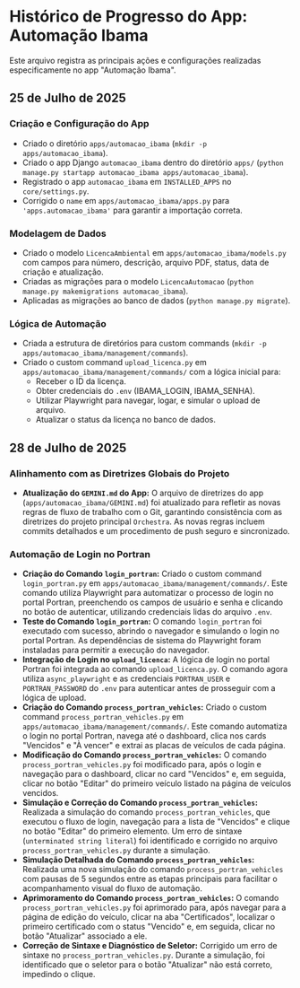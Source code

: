 # Histórico de Progresso do App: Automação Ibama

Este arquivo registra as principais ações e configurações realizadas especificamente no app "Automação Ibama".

## 25 de Julho de 2025

### Criação e Configuração do App
- Criado o diretório `apps/automacao_ibama` (`mkdir -p apps/automacao_ibama`).
- Criado o app Django `automacao_ibama` dentro do diretório `apps/` (`python manage.py startapp automacao_ibama apps/automacao_ibama`).
- Registrado o app `automacao_ibama` em `INSTALLED_APPS` no `core/settings.py`.
- Corrigido o `name` em `apps/automacao_ibama/apps.py` para `'apps.automacao_ibama'` para garantir a importação correta.

### Modelagem de Dados
- Criado o modelo `LicencaAmbiental` em `apps/automacao_ibama/models.py` com campos para número, descrição, arquivo PDF, status, data de criação e atualização.
- Criadas as migrações para o modelo `LicencaAutomacao` (`python manage.py makemigrations automacao_ibama`).
- Aplicadas as migrações ao banco de dados (`python manage.py migrate`).

### Lógica de Automação
- Criada a estrutura de diretórios para custom commands (`mkdir -p apps/automacao_ibama/management/commands`).
- Criado o custom command `upload_licenca.py` em `apps/automacao_ibama/management/commands/` com a lógica inicial para:
    - Receber o ID da licença.
    - Obter credenciais do `.env` (IBAMA_LOGIN, IBAMA_SENHA).
    - Utilizar Playwright para navegar, logar, e simular o upload de arquivo.
    - Atualizar o status da licença no banco de dados.

## 28 de Julho de 2025

### Alinhamento com as Diretrizes Globais do Projeto
- **Atualização do `GEMINI.md` do App:** O arquivo de diretrizes do app (`apps/automacao_ibama/GEMINI.md`) foi atualizado para refletir as novas regras de fluxo de trabalho com o Git, garantindo consistência com as diretrizes do projeto principal `Orchestra`. As novas regras incluem commits detalhados e um procedimento de push seguro e sincronizado.

### Automação de Login no Portran
- **Criação do Comando `login_portran`:** Criado o custom command `login_portran.py` em `apps/automacao_ibama/management/commands/`. Este comando utiliza Playwright para automatizar o processo de login no portal Portran, preenchendo os campos de usuário e senha e clicando no botão de autenticar, utilizando credenciais lidas do arquivo `.env`.
- **Teste do Comando `login_portran`:** O comando `login_portran` foi executado com sucesso, abrindo o navegador e simulando o login no portal Portran. As dependências de sistema do Playwright foram instaladas para permitir a execução do navegador.
- **Integração de Login no `upload_licenca`:** A lógica de login no portal Portran foi integrada ao comando `upload_licenca.py`. O comando agora utiliza `async_playwright` e as credenciais `PORTRAN_USER` e `PORTRAN_PASSWORD` do `.env` para autenticar antes de prosseguir com a lógica de upload.
- **Criação do Comando `process_portran_vehicles`:** Criado o custom command `process_portran_vehicles.py` em `apps/automacao_ibama/management/commands/`. Este comando automatiza o login no portal Portran, navega até o dashboard, clica nos cards "Vencidos" e "À vencer" e extrai as placas de veículos de cada página.
- **Modificação do Comando `process_portran_vehicles`:** O comando `process_portran_vehicles.py` foi modificado para, após o login e navegação para o dashboard, clicar no card "Vencidos" e, em seguida, clicar no botão "Editar" do primeiro veículo listado na página de veículos vencidos.
- **Simulação e Correção do Comando `process_portran_vehicles`:** Realizada a simulação do comando `process_portran_vehicles`, que executou o fluxo de login, navegação para a lista de "Vencidos" e clique no botão "Editar" do primeiro elemento. Um erro de sintaxe (`unterminated string literal`) foi identificado e corrigido no arquivo `process_portran_vehicles.py` durante a simulação.
- **Simulação Detalhada do Comando `process_portran_vehicles`:** Realizada uma nova simulação do comando `process_portran_vehicles` com pausas de 5 segundos entre as etapas principais para facilitar o acompanhamento visual do fluxo de automação.
- **Aprimoramento do Comando `process_portran_vehicles`:** O comando `process_portran_vehicles.py` foi aprimorado para, após navegar para a página de edição do veículo, clicar na aba "Certificados", localizar o primeiro certificado com o status "Vencido" e, em seguida, clicar no botão "Atualizar" associado a ele.
- **Correção de Sintaxe e Diagnóstico de Seletor:** Corrigido um erro de sintaxe no `process_portran_vehicles.py`. Durante a simulação, foi identificado que o seletor para o botão "Atualizar" não está correto, impedindo o clique.